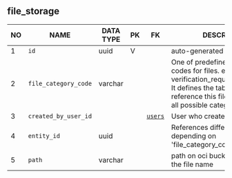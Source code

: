 file_storage
----------------------------


NO | NAME | DATA TYPE | PK | FK | DESCRIPTION            
---|------|-----------|----|----|-------------
1|`id` | uuid | V |  | auto-generated
2|`file_category_code` | varchar |  |  | One of predefined category codes for files. e.g. verification_request_employment. It defines the table and field that reference this file. TODO: define all possible category codes.
3|`created_by_user_id` |  |  | [`users`](users.md) | User who created the file
4|`entity_id` | uuid |  |  | References different tables depending on 'file_category_code' field.
5|`path` | varchar |  |  | path on oci bucket not including the file name
